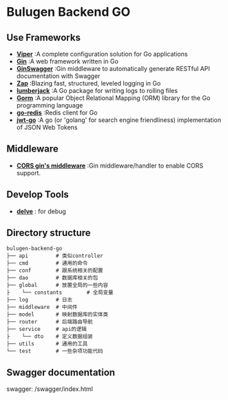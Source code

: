 # Bulugen Backend GO

## Use Frameworks

* [**Viper**](https://pkg.go.dev/github.com/spf13/viper#section-readme) :A complete configuration solution for Go applications
* [**Gin**](https://pkg.go.dev/github.com/gin-gonic/gin) :A web framework written in Go
* [**GinSwagger**](https://pkg.go.dev/github.com/swaggo/gin-swagger#section-readme) :Gin middleware to automatically generate RESTful API documentation with Swagger
* [**Zap**](https://pkg.go.dev/go.uber.org/zap) :Blazing fast, structured, leveled logging in Go
* [**lumberjack**](https://github.com/natefinch/lumberjack) :A Go package for writing logs to rolling files
* [**Gorm**](https://gorm.io) :A popular Object Relational Mapping (ORM) library for the Go programming language
* [**go-redis**](https://pkg.go.dev/github.com/go-redis/redis/v8) :Redis client for Go
* [**jwt-go**](https://pkg.go.dev/github.com/golang-jwt/jwt/v5) :A go (or 'golang' for search engine friendliness) implementation of JSON Web Tokens

## Middleware

* [**CORS gin's middleware**](https://pkg.go.dev/github.com/gin-contrib/cors) :Gin middleware/handler to enable CORS support.

## Develop Tools

* [**delve**](https://github.com/go-delve/delve) : for debug

## Directory structure

```readme
bulugen-backend-go
├── api         # 类似controller
├── cmd         # 通用的命令        
├── conf        # 跟系统相关的配置
├── dao         # 数据库相关的包
├── global      # 放置全局的一些内容
├    └── constants        # 全局变量
├── log         # 日志
├── middleware  # 中间件
├── model       # 映射数据库的实体类
├── router      # 后端路由导航
├── service     # api的逻辑
├    └── dto    # 定义数据组装
├── utils       # 通用的工具         
└── test        # 一些杂项功能代码
```

## Swagger documentation

swagger: /swagger/index.html
